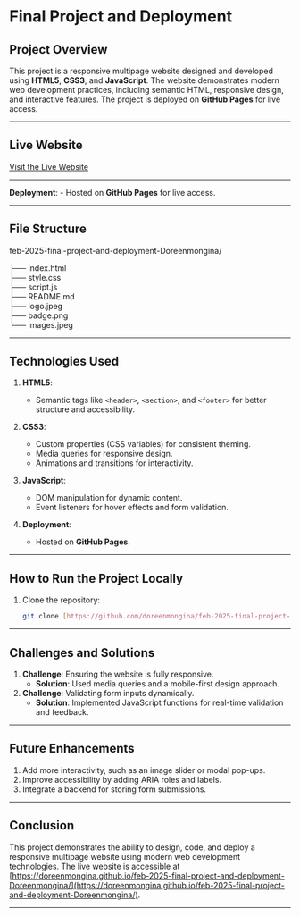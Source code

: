 # Final Project and Deployment

## **Project Overview**
This project is a responsive multipage website designed and developed using **HTML5**, **CSS3**, and **JavaScript**. The website demonstrates modern web development practices, including semantic HTML, responsive design, and interactive features. The project is deployed on **GitHub Pages** for live access.

---

## **Live Website**
[Visit the Live Website](https://doreenmongina.github.io/feb-2025-final-project-and-deployment-Doreenmongina/)

---

 **Deployment**:
    - Hosted on **GitHub Pages** for live access.

---

## **File Structure**

feb-2025-final-project-and-deployment-Doreenmongina/


├── index.html         
├── style.css          
├── script.js          
├── README.md          
├── logo.jpeg          
├── badge.png          
└── images.jpeg     

---

## **Technologies Used**
1. **HTML5**:
    - Semantic tags like `<header>`, `<section>`, and `<footer>` for better structure and accessibility.

2. **CSS3**:
    - Custom properties (CSS variables) for consistent theming.
    - Media queries for responsive design.
    - Animations and transitions for interactivity.

3. **JavaScript**:
    - DOM manipulation for dynamic content.
    - Event listeners for hover effects and form validation.

4. **Deployment**:
    - Hosted on **GitHub Pages**.

---

## **How to Run the Project Locally**
1. Clone the repository:
    ```bash
    git clone [https://github.com/doreenmongina/feb-2025-final-project-and-deployment-Doreenmongina.git](https://github.com/doreenmongina/feb-2025-final-project-and-deployment-Doreenmongina.git)
    ```

---

## **Challenges and Solutions**
1. **Challenge**: Ensuring the website is fully responsive.
    - **Solution**: Used media queries and a mobile-first design approach.
2. **Challenge**: Validating form inputs dynamically.
    - **Solution**: Implemented JavaScript functions for real-time validation and feedback.

---

## **Future Enhancements**
1. Add more interactivity, such as an image slider or modal pop-ups.
2. Improve accessibility by adding ARIA roles and labels.
3. Integrate a backend for storing form submissions.

---

## **Conclusion**
This project demonstrates the ability to design, code, and deploy a responsive multipage website using modern web development technologies. The live website is accessible at [https://doreenmongina.github.io/feb-2025-final-project-and-deployment-Doreenmongina/](https://doreenmongina.github.io/feb-2025-final-project-and-deployment-Doreenmongina/).

---
